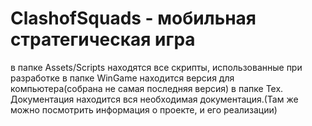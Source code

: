 # ClashofSquads - мобильная стратегическая игра
в папке Assets/Scripts находятся все скрипты, использованные при разработке
в папке WinGame находится версия для компьютера(собрана не самая последняя версия)
в папке Тех. Документация находится вся необходимая документация.(Там же можно посмотрить информация о проекте, и его реализации)
